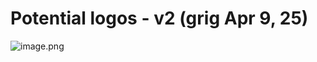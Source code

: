 # Potential logos - v2 (grig Apr 9, 25)

![image.png](Distributed%20Creatives/DC-Notion-Export/Private%20&%20Shared/Distributed%20Creatives%20HOME%20-%2021st%20Century%20Digital%20%20116faa2a7b8a80b6bf96fd9407f34f59/DC%20eARTh%20pARTy%20Conference%20HOME%20169faa2a7b8a803791d2dfb8279bbf40/DC%20Conference%202025%20-%20Website%20Master%20Doc%201cbfaa2a7b8a8046af1fc0037630c8f8/Potential%20logos%20-%20v2%20(grig%20Apr%209,%2025)%201d0faa2a7b8a80b89e17fc2fb8fbdf9b/image.png)